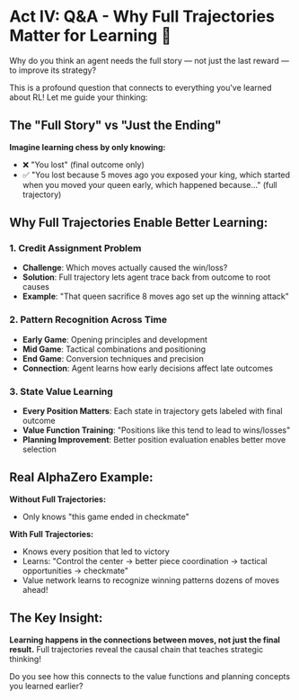# Act IV: Q&A - Why Full Trajectories Matter for Learning 🤔

Why do you think an agent needs the full story — not just the last reward — to improve its strategy?

This is a profound question that connects to everything you've learned about RL! Let me guide your thinking:

## The "Full Story" vs "Just the Ending"

**Imagine learning chess by only knowing:**
- ❌ "You lost" (final outcome only)
- ✅ "You lost because 5 moves ago you exposed your king, which started when you moved your queen early, which happened because..." (full trajectory)

## Why Full Trajectories Enable Better Learning:

### 1. **Credit Assignment Problem**
- **Challenge**: Which moves actually caused the win/loss?
- **Solution**: Full trajectory lets agent trace back from outcome to root causes
- **Example**: "That queen sacrifice 8 moves ago set up the winning attack"

### 2. **Pattern Recognition Across Time**
- **Early Game**: Opening principles and development
- **Mid Game**: Tactical combinations and positioning  
- **End Game**: Conversion techniques and precision
- **Connection**: Agent learns how early decisions affect late outcomes

### 3. **State Value Learning**
- **Every Position Matters**: Each state in trajectory gets labeled with final outcome
- **Value Function Training**: "Positions like this tend to lead to wins/losses"
- **Planning Improvement**: Better position evaluation enables better move selection

## Real AlphaZero Example:
**Without Full Trajectories:**
- Only knows "this game ended in checkmate"

**With Full Trajectories:**
- Knows every position that led to victory
- Learns: "Control the center → better piece coordination → tactical opportunities → checkmate"
- Value network learns to recognize winning patterns dozens of moves ahead!

## The Key Insight:
**Learning happens in the connections between moves, not just the final result.** Full trajectories reveal the causal chain that teaches strategic thinking!

Do you see how this connects to the value functions and planning concepts you learned earlier?